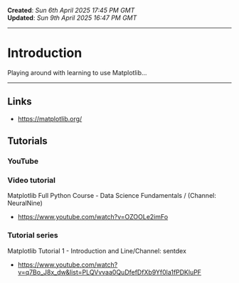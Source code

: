 **Created**: *Sun 6th April 2025 17:45 PM GMT*    
**Updated**: *Sun 9th April 2025 16:47 PM GMT*  

-----

# Introduction

Playing around with learning to use Matplotlib...

-----

## Links

- https://matplotlib.org/

## Tutorials  

### YouTube  

### Video tutorial

Matplotlib Full Python Course - Data Science Fundamentals / (Channel: NeuralNine)  
- https://www.youtube.com/watch?v=OZOOLe2imFo

### Tutorial series

Matplotlib Tutorial 1 - Introduction and Line/Channel: sentdex    
- https://www.youtube.com/watch?v=q7Bo_J8x_dw&list=PLQVvvaa0QuDfefDfXb9Yf0la1fPDKluPF    



